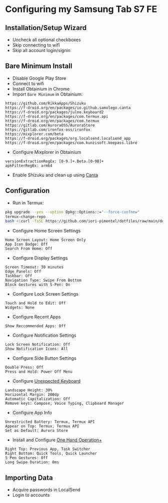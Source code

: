 # Configuring my Samsung Tab S7 FE

## Installation/Setup Wizard
- Uncheck all optional checkboxes
- Skip connecting to wifi
- Skip all account login/signin

## Bare Minimum Install
- Disable Google Play Store
- Connect to wifi
- Install Obtainium in Chrome
- Import `Bare Minimum` in Obtainium:
```
https://github.com/RikkaApps/Shizuku
https://f-droid.org/en/packages/io.github.samolego.canta
https://f-droid.org/packages/juloo.keyboard2
https://f-droid.org/en/packages/com.termux.api
https://f-droid.org/en/packages/com.termux
https://gitlab.com/AuroraOSS/AuroraStore
https://gitlab.com/ironfox-oss/ironfox
https://mixplorer.com/beta
https://f-droid.org/packages/org.localsend.localsend_app
https://f-droid.org/en/packages/com.kunzisoft.keepass.libre
```
- Configure Mixplorer in Obtainium
```
versionExtractionRegEx: [0-9.]+.Beta.[0-9B]+
apkFilterRegEx: arm64
```
- Enable Shizuku and clean up using [Canta](android/canta.json)

## Configuration
- Run in Termux:
```bash
pkg upgrade --yes --option Dpkg::Options::="--force-confnew"
termux-change-repo
bash <(curl -fsSL https://github.com/iori-pimentel/dotfiles/raw/main/deploy.sh)
```
- Configure Home Screen Settings
```
Home Screen Layout: Home Screen Only
App Icon Badge: Off
Search From Home: Off
```
- Configure Display Settings
```
Screen Timeout: 30 minutes
Edge Panels: Off
Taskbar: Off
Navigation Type: Swipe From Bottom
Block Gestures with S-Pen: On
```
- Configure Lock Screen Settings
```
Touch and Hold to Edit: Off
Widgets: None
```
- Configure Recent Apps
```
Show Reccommended Apps: Off
```
- Configure Notification Settings
```
Lock Screen Notification: Off
Show Notification Icons: All
```
- Configure Side Button Settings
```
Double Press: Off
Press and Hold: Power Off Menu
```
- Configure [Unexpected Keyboard](android/unexpected-keyboard/config.xml)
```
Landscape Height: 30%
Horizontal Margin: 200dp
Automatic Capitalization: Off
Remove keys: Compose, Voice Typing, Clipboard Manager
```
- Configure App Info
```
Unrestricted Battery: Termux, Termux API
Appear on Top: Termux, Termux API
Set as Default: Aurora Store
```
- Install and Configure [One Hand Operation+](https://play.google.com/store/apps/details?id=com.samsung.android.sidegesturepad)
```
Right Top: Previous App, Task Switcher
Right Bottom: Quick Tools, Quick Launcher
S Pen Gestures: Off
Long Swipe Duration: 0ms
```

## Importing Data
- Acquire passwords in LocalSend
- Login to accounts
